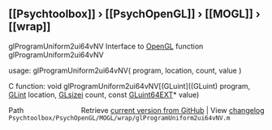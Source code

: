 ## [[Psychtoolbox]] &#8250; [[PsychOpenGL]] &#8250; [[MOGL]] &#8250; [[wrap]]

glProgramUniform2ui64vNV  Interface to [OpenGL](OpenGL) function glProgramUniform2ui64vNV  
  
usage:  glProgramUniform2ui64vNV( program, location, count, value )  
  
C function:  void glProgramUniform2ui64vNV[(GLuint]((GLuint) program, [GLint](GLint) location, [GLsizei](GLsizei) count, const [GLuint64EXT](GLuint64EXT)\* value)  




<div class="code_header" style="text-align:right;">
  <span style="float:left;">Path&nbsp;&nbsp;</span> <span class="counter">Retrieve <a href=
  "https://raw.github.com/Psychtoolbox-3/Psychtoolbox-3/beta/Psychtoolbox/PsychOpenGL/MOGL/wrap/glProgramUniform2ui64vNV.m">current version from GitHub</a> | View <a href=
  "https://github.com/Psychtoolbox-3/Psychtoolbox-3/commits/beta/Psychtoolbox/PsychOpenGL/MOGL/wrap/glProgramUniform2ui64vNV.m">changelog</a></span>
</div>
<div class="code">
  <code>Psychtoolbox/PsychOpenGL/MOGL/wrap/glProgramUniform2ui64vNV.m</code>
</div>

